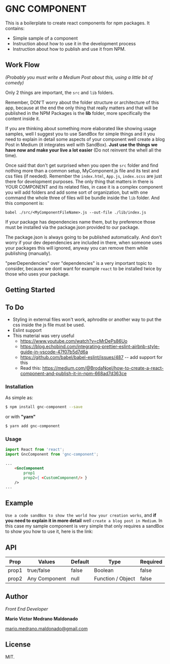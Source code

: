 # GNC COMPONENT

This is a boilerplate to create react components for npm packages. It contains:

  - Simple sample of a component
  - Instruction about how to use it in the development process
  - Instruction about how to publish and use it from NPM.
  
## Work Flow

*(Probably you must write a Medium Post about this, using a little bit of comedy)*

Only 2 things are important, the `src` and `lib` folders.

Remember, DON'T worry about the folder structure or architecture of this app, because at the end the only thing that really matters and that will be published in the NPM Packages is the **lib** folder, more specifically the content inside it.

If you are thinking about something more elaborated like showing usage samples, well I suggest you to use SandBox for simple things and it you need to explain in detail some aspects of your component well create a blog Post in Medium (it integrates well with SandBox). **Just use the things we have now and make your live a lot easier** (Do not reinvent the whell all the time).

Once said that don't get surprised when you open the `src` folder and find nothing more than a common setup, MyComponent.js file and its test and css files (if needed). Remember the `index.html`, `App.js`, `index.scss` are just there for development purposes. The only thing that matters in there is YOUR COMPONENT and its related files, in case it is a complex component you will add folders and add some sort of organization, but with one command the whole three of files will be bundle inside the `lib` folder. And this component is:

`babel ./src/<MyComponentFileName>.js --out-file ./lib/index.js`

If your package has dependencies name them, but by preference those must be installed via the package.json provided to our package.

The package.json is always going to be published automatically. And don't worry if your dev dependencies are included in there, when someone uses your packages this will ignored, anyway you can remove them while publishing (manually).

"peerDependencies" over "dependencies" is a very important topic to consider, because we dont want for example `react` to be installed twice by those who uses your package.

## Getting Started

## To Do

* Styling in external files won't work, aphrodite or another way to put the css inside the js file must be used.
* Eslint support
* This material was very useful
  * https://www.youtube.com/watch?v=cMrDePs86Uo
  * https://blog.echobind.com/integrating-prettier-eslint-airbnb-style-guide-in-vscode-47f07b5d7d6a
  * https://github.com/babel/babel-eslint/issues/487 -- add support for this
  * Read this: https://medium.com/@BrodaNoel/how-to-create-a-react-component-and-publish-it-in-npm-668ad7d363ce

### Installation

As simple as:

```sh
$ npm install gnc-component --save
```
or with **"yarn"**
```sh
$ yarn add gnc-component
```
### Usage

```js
import React from 'react';
import GncComponent from 'gnc-component';
```

```html
...
    <GncComponent
        prop1
        prop2={ <CustomComponent/> }
    />
...
```
## Example

`Use a code sandBox to show the world how your creation works`, and **if you need to explain it in more detail** well `create a blog post in Medium`.
In this case my sample component is very simple that only requires a sandBox to show you how to use it, here is the link: 

## API

| Prop  | Values        | Default | Type              | Required |
| ----- | ------------- | ------- | ----------------- | -------- |
| prop1 | true/false    | false   | Boolean           | false    |
| prop2 | Any Component | null    | Function / Object | false    |


## Author
  _Front End Developer_

  **Mario Victor Medrano Maldonado** 

  mario.medrano.maldonado@gmail.com

## License

MIT.